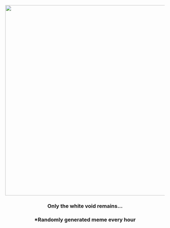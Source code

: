 <p align="center">
        <img src="https://i.redd.it/cxl0beblzor81.jpg" width="600" height="600">
        </p>
        <h3 align="center">Only the white void remains…</h3>
        <h3 align="center">*Randomly generated meme every hour</h3>
    
